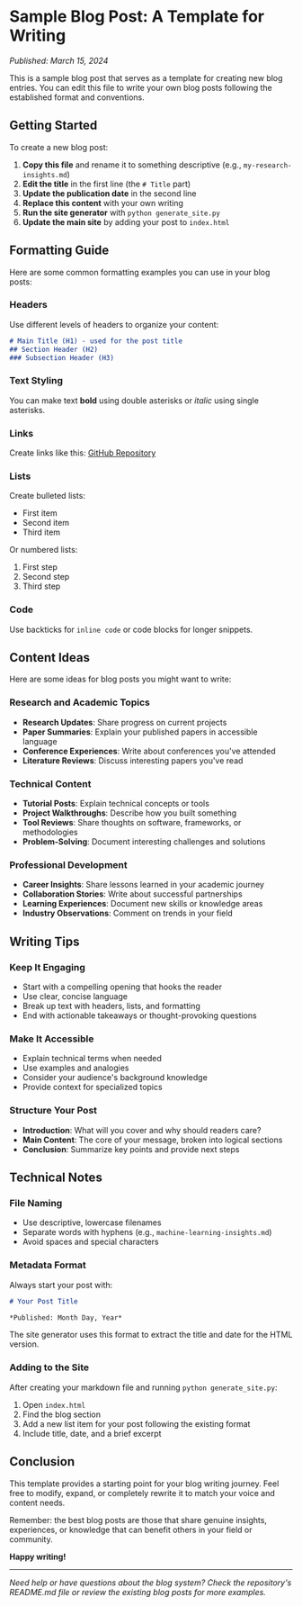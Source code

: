 # Sample Blog Post: A Template for Writing

*Published: March 15, 2024*

This is a sample blog post that serves as a template for creating new blog entries. You can edit this file to write your own blog posts following the established format and conventions.

## Getting Started

To create a new blog post:

1. **Copy this file** and rename it to something descriptive (e.g., `my-research-insights.md`)
2. **Edit the title** in the first line (the `# Title` part)
3. **Update the publication date** in the second line
4. **Replace this content** with your own writing
5. **Run the site generator** with `python generate_site.py`
6. **Update the main site** by adding your post to `index.html`

## Formatting Guide

Here are some common formatting examples you can use in your blog posts:

### Headers

Use different levels of headers to organize your content:

```markdown
# Main Title (H1) - used for the post title
## Section Header (H2)
### Subsection Header (H3)
```

### Text Styling

You can make text **bold** using double asterisks or *italic* using single asterisks.

### Links

Create links like this: [GitHub Repository](https://github.com/VachanVY/VachanVY.github.io)

### Lists

Create bulleted lists:
- First item
- Second item
- Third item

Or numbered lists:
1. First step
2. Second step
3. Third step

### Code

Use backticks for `inline code` or code blocks for longer snippets.

## Content Ideas

Here are some ideas for blog posts you might want to write:

### Research and Academic Topics
- **Research Updates**: Share progress on current projects
- **Paper Summaries**: Explain your published papers in accessible language
- **Conference Experiences**: Write about conferences you've attended
- **Literature Reviews**: Discuss interesting papers you've read

### Technical Content
- **Tutorial Posts**: Explain technical concepts or tools
- **Project Walkthroughs**: Describe how you built something
- **Tool Reviews**: Share thoughts on software, frameworks, or methodologies
- **Problem-Solving**: Document interesting challenges and solutions

### Professional Development
- **Career Insights**: Share lessons learned in your academic journey
- **Collaboration Stories**: Write about successful partnerships
- **Learning Experiences**: Document new skills or knowledge areas
- **Industry Observations**: Comment on trends in your field

## Writing Tips

### Keep It Engaging
- Start with a compelling opening that hooks the reader
- Use clear, concise language
- Break up text with headers, lists, and formatting
- End with actionable takeaways or thought-provoking questions

### Make It Accessible
- Explain technical terms when needed
- Use examples and analogies
- Consider your audience's background knowledge
- Provide context for specialized topics

### Structure Your Post
- **Introduction**: What will you cover and why should readers care?
- **Main Content**: The core of your message, broken into logical sections
- **Conclusion**: Summarize key points and provide next steps

## Technical Notes

### File Naming
- Use descriptive, lowercase filenames
- Separate words with hyphens (e.g., `machine-learning-insights.md`)
- Avoid spaces and special characters

### Metadata Format
Always start your post with:
```markdown
# Your Post Title

*Published: Month Day, Year*
```

The site generator uses this format to extract the title and date for the HTML version.

### Adding to the Site
After creating your markdown file and running `python generate_site.py`:

1. Open `index.html`
2. Find the blog section
3. Add a new list item for your post following the existing format
4. Include title, date, and a brief excerpt

## Conclusion

This template provides a starting point for your blog writing journey. Feel free to modify, expand, or completely rewrite it to match your voice and content needs.

Remember: the best blog posts are those that share genuine insights, experiences, or knowledge that can benefit others in your field or community.

**Happy writing!**

---

*Need help or have questions about the blog system? Check the repository's README.md file or review the existing blog posts for more examples.*